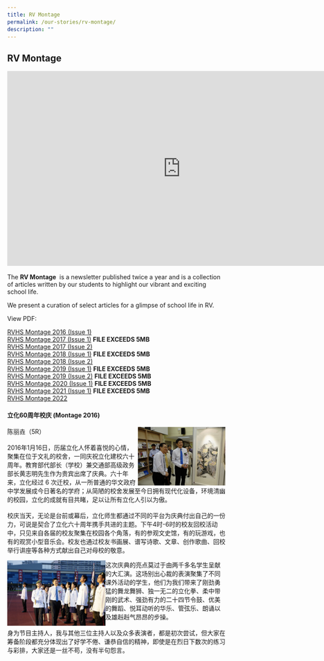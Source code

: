 ```yaml
---
title: RV Montage
permalink: /our-stories/rv-montage/
description: ""
---
```

## RV&nbsp;Montage

<iframe allowfullscreen="true" height="450" width="800" frameborder="0" src="https://docs.google.com/presentation/d/e/2PACX-1vS78NT_sueGfyKOR_jV91KZ_65ASCwNWx3zXv6ndnX0K2JETvMRhhgG5myf1sfjiQxnxwhgLvgjx28V/embed?start=false&amp;loop=false&amp;delayms=3000"></iframe>

The&nbsp;**RV Montage**&nbsp;&nbsp;is a newsletter published twice a year and is a collection of articles written by our students to highlight our vibrant and exciting school life.  
  
We present a curation of select articles for a glimpse of school life in RV.  
  
View PDF:

[RVHS Montage 2016 (Issue 1)](/files/RVH%20Montage%202016%20Issue%201%20(pub).pdf)<br>
[RVHS Montage 2017 (Issue 1)](https://rivervalleyhigh.moe.edu.sg/qql/slot/u724/Events/Montage%202017/RVHS%20Montage%20Newsletter%20May%2017.pdf) **FILE EXCEEDS 5MB** <br>
[RVHS Montage 2017 (Issue 2)](/files/RVH%20Montage%202017_Issue2.pdf)<br>
[RVHS Montage 2018 (Issue 1)](https://rivervalleyhigh.moe.edu.sg/qql/slot/u724/Events/Montage%202018/RVH%20Montage%202018%20Issue%201.pdf) **FILE EXCEEDS 5MB** <br>
[RVHS Montage 2018 (Issue 2)](/files/RVH%20Montage%202018v2_FA_26oct.pdf)<br>
[RVHS Montage 2019 (Issue 1)](https://rivervalleyhigh.moe.edu.sg/qql/slot/u724/Events/Montage%202019/River%20Valley%20Montage%202019%20Issue%201.pdf) **FILE EXCEEDS 5MB**<br>
[RVHS Montage 2019 (Issue 2)](https://rivervalleyhigh.moe.edu.sg/qql/slot/u724/Events/Montage%202019/River%20Valley%20Montage%202019%20Issue%202_low%20res.pdf) **FILE EXCEEDS 5MB** <br>
[RVHS Montage 2020 (Issue 1)](https://rivervalleyhigh.moe.edu.sg/qql/slot/u724/Our%20Stories/River%20Valley%20Montage%202020%20Issue%201_191120.pdf) **FILE EXCEEDS 5MB** <br>
[RVHS Montage 2021 (Issue 1)](https://rivervalleyhigh.moe.edu.sg/qql/slot/u724/Our%20Stories/RV%20Montage%202021-Updated.pdf) **FILE EXCEEDS 5MB**<br>
[RVHS Montage 2022](https://rivervalleyhigh.moe.edu.sg/qql/slot/u724/Our%20Stories/RVHS_Montage2022_v6_FA2.pdf)

#### 立化60周年校庆 (Montage 2016)

<img src="/images/min-views-alumni-exhibits.jpg" style="width:40%" align=right>

陈丽垚（5R）<br><br>2016年1月16日，历届立化人怀着喜悦的心情，聚集在位于文礼的校舍，一同庆祝立化建校六十周年。教育部代部长（学校）兼交通部高级政务部长黄志明先生作为贵宾出席了庆典。六十年来，立化经过 6 次迁校，从一所普通的华文政府中学发展成今日著名的学府；从简陋的校舍发展至今日拥有现代化设备，环境清幽的校园，立化的成就有目共睹，足以让所有立化人引以为傲。<br><br>校庆当天，无论是台前或幕后，立化师生都通过不同的平台为庆典付出自己的一份力，可说是契合了立化六十周年携手共进的主题。下午4时-6时的校友回校活动中，只见来自各届的校友聚集在校园各个角落，有的参观文史馆，有的玩游戏，也有的观赏小型音乐会。校友也通过校友书画展、谱写诗歌、文章、创作歌曲、回校举行讲座等各种方式献出自己对母校的敬意。 <br clear=right>

<img src="/images/min-inspects-contingent.jpg" style="width:45%" align=left>

这次庆典的亮点莫过于由两千多名学生呈献的大汇演。这场别出心裁的表演聚集了不同课外活动的学生，他们为我们带来了刚劲勇猛的舞龙舞狮、独一无二的立化拳、柔中带刚的武术、强劲有力的二十四节令鼓、优美的舞蹈、悦耳动听的华乐、管弦乐、朗诵以及雄赳赳气昂昂的步操。<br><br>身为节目主持人，我与其他三位主持人以及众多表演者，都是初次尝试，但大家在筹备阶段都充分体现出了好学不倦、谦恭自信的精神，即使是在烈日下数次的练习与彩排，大家还是一丝不苟，没有半句怨言。<br clear=left>

